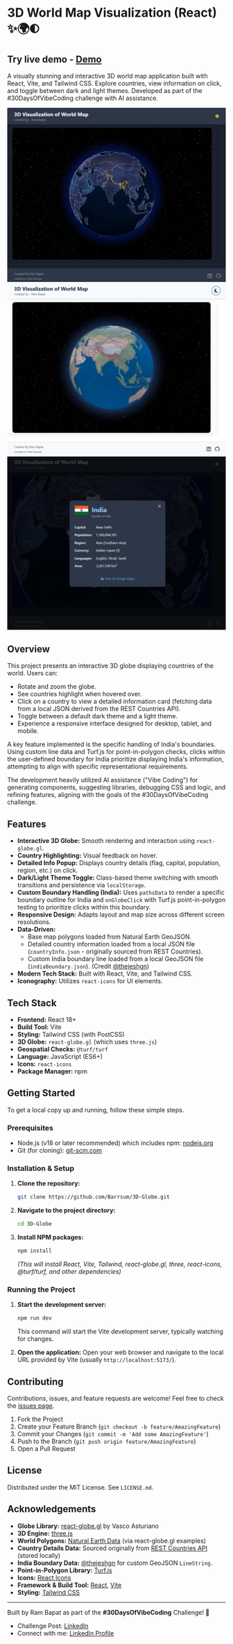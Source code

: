 # 3D World Map Visualization (React) ✨🌍🌓

## Try live demo - [Demo](https://3d-globe.vercel.app/)

A visually stunning and interactive 3D world map application built with React, Vite, and Tailwind CSS. Explore countries, view information on click, and toggle between dark and light themes. Developed as part of the #30DaysOfVibeCoding challenge with AI assistance.

<!-- ================================================== -->

![1](public/homepage-01.png)
![2](public/homepage-02.png)
![3](public/homepage-03.png)

<!-- ================================================== -->

## Overview

This project presents an interactive 3D globe displaying countries of the world. Users can:

*   Rotate and zoom the globe.
*   See countries highlight when hovered over.
*   Click on a country to view a detailed information card (fetching data from a local JSON derived from the REST Countries API).
*   Toggle between a default dark theme and a light theme.
*   Experience a responsive interface designed for desktop, tablet, and mobile.

A key feature implemented is the specific handling of India's boundaries. Using custom line data and Turf.js for point-in-polygon checks, clicks within the user-defined boundary for India prioritize displaying India's information, attempting to align with specific representational requirements.

The development heavily utilized AI assistance ("Vibe Coding") for generating components, suggesting libraries, debugging CSS and logic, and refining features, aligning with the goals of the #30DaysOfVibeCoding challenge.

## Features

*   **Interactive 3D Globe:** Smooth rendering and interaction using `react-globe.gl`.
*   **Country Highlighting:** Visual feedback on hover.
*   **Detailed Info Popup:** Displays country details (flag, capital, population, region, etc.) on click.
*   **Dark/Light Theme Toggle:** Class-based theme switching with smooth transitions and persistence via `localStorage`.
*   **Custom Boundary Handling (India):** Uses `pathsData` to render a specific boundary outline for India and `onGlobeClick` with Turf.js point-in-polygon testing to prioritize clicks within this boundary.
*   **Responsive Design:** Adapts layout and map size across different screen resolutions.
*   **Data-Driven:**
    *   Base map polygons loaded from Natural Earth GeoJSON.
    *   Detailed country information loaded from a local JSON file (`countryInfo.json` - originally sourced from REST Countries).
    *   Custom India boundary line loaded from a local GeoJSON file (`indiaBoundary.json`). (Credit [@thejeshgn](https://github.com/datameet/maps))
*   **Modern Tech Stack:** Built with React, Vite, and Tailwind CSS.
*   **Iconography:** Utilizes `react-icons` for UI elements.

## Tech Stack

*   **Frontend:** React 18+
*   **Build Tool:** Vite
*   **Styling:** Tailwind CSS (with PostCSS)
*   **3D Globe:** `react-globe.gl` (which uses `three.js`)
*   **Geospatial Checks:** `@turf/turf`
*   **Language:** JavaScript (ES6+)
*   **Icons:** `react-icons`
*   **Package Manager:** npm

## Getting Started

To get a local copy up and running, follow these simple steps.

### Prerequisites

*   Node.js (v18 or later recommended) which includes npm: [nodejs.org](https://nodejs.org/)
*   Git (for cloning): [git-scm.com](https://git-scm.com/)

### Installation & Setup

1.  **Clone the repository:**
    ```bash
    git clone https://github.com/Barrsum/3D-Globe.git
    ```

2.  **Navigate to the project directory:**
    ```bash
    cd 3D-Globe
    ```

3.  **Install NPM packages:**
    ```bash
    npm install
    ```
    *(This will install React, Vite, Tailwind, react-globe.gl, three, react-icons, @turf/turf, and other dependencies)*

### Running the Project

1.  **Start the development server:**
    ```bash
    npm run dev
    ```
    This command will start the Vite development server, typically watching for changes.

2.  **Open the application:**
    Open your web browser and navigate to the local URL provided by Vite (usually `http://localhost:5173/`).

## Contributing

Contributions, issues, and feature requests are welcome! Feel free to check the [issues page](https://github.com/Barrsum/3D-Globe/issues).

1.  Fork the Project
2.  Create your Feature Branch (`git checkout -b feature/AmazingFeature`)
3.  Commit your Changes (`git commit -m 'Add some AmazingFeature'`)
4.  Push to the Branch (`git push origin feature/AmazingFeature`)
5.  Open a Pull Request

## License

Distributed under the MIT License. See `LICENSE.md`.

## Acknowledgements

*   **Globe Library:** [react-globe.gl](https://github.com/vasturiano/react-globe.gl) by Vasco Asturiano
*   **3D Engine:** [three.js](https://threejs.org/)
*   **World Polygons:** [Natural Earth Data](https://www.naturalearthdata.com/) (via react-globe.gl examples)
*   **Country Details Data:** Sourced originally from [REST Countries API](https://restcountries.com/) (stored locally)
*   **India Boundary Data:** [@thejeshgn](https://github.com/datameet/maps.git) for custom GeoJSON `LineString`.
*   **Point-in-Polygon Library:** [Turf.js](https://turfjs.org/)
*   **Icons:** [React Icons](https://react-icons.github.io/react-icons/)
*   **Framework & Build Tool:** [React](https://react.dev/), [Vite](https://vitejs.dev/)
*   **Styling:** [Tailwind CSS](https://tailwindcss.com/)

---

Built by Ram Bapat as part of the **#30DaysOfVibeCoding** Challenge! 🚀
*   Challenge Post: [LinkedIn](https://www.linkedin.com/posts/ram-bapat-barrsum-diamos_vibecoding-ai-machinelearning-activity-7312839191153860608-wQ8y?utm_source=share&utm_medium=member_desktop)
*   Connect with me: [LinkedIn Profile](https://www.linkedin.com/in/ram-bapat-barrsum-diamos)